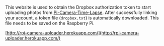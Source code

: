 This website is used to obtain the Dropbox authorization token to start uploading photos from [Pi-Camera-Time-Lapse](https://github.com/projectweekend/Pi-Camera-Time-Lapse). After successfully linking your account, a token file (`dropbox.txt`) is automatically downloaded. This file needs to be saved on the Raspberry Pi.

[http://rpi-camera-uploader.herokuapp.com/](http://rpi-camera-uploader.herokuapp.com/)
